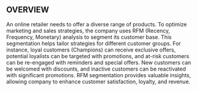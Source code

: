 ## OVERVIEW
An online retailer needs to offer a diverse range of products. To optimize marketing and sales strategies, the company uses RFM (Recency, Frequency, Monetary) analysis to segment its customer base. This segmentation helps tailor strategies for different customer groups. For instance, loyal customers (Champions) can receive exclusive offers, potential loyalists can be targeted with promotions, and at-risk customers can be re-engaged with reminders and special offers. New customers can be welcomed with discounts, and inactive customers can be reactivated with significant promotions. RFM segmentation provides valuable insights, allowing company to enhance customer satisfaction, loyalty, and revenue.
